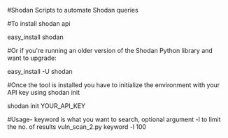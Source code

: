 #Shodan Scripts to automate Shodan queries

#To install shodan api

easy_install shodan

#Or if you're running an older version of the Shodan Python library and want to upgrade:

easy_install -U shodan

#Once the tool is installed you have to initialize the environment with your API key using shodan init

shodan init YOUR_API_KEY

#Usage- keyword is what you want to search, optional argument -l to limit the no. of results
vuln_scan_2.py keyword -l 100
